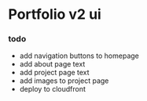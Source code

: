 # Portfolio v2 ui

### todo
- add navigation buttons to homepage
- add about page text
- add project page text
- add images to project page
- deploy to cloudfront